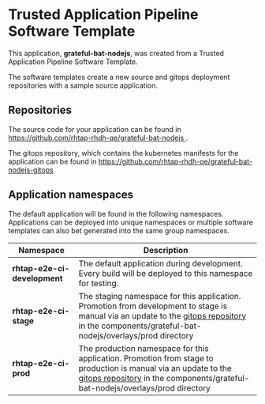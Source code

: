 # Trusted Application Pipeline Software Template

This application, **grateful-bat-nodejs**, was created from a Trusted Application Pipeline Software Template.

The software templates create a new source and gitops deployment repositories with a sample source application. 

## Repositories

The source code for your application can be found in [https://github.com/rhtap-rhdh-qe/grateful-bat-nodejs ](https://github.com/rhtap-rhdh-qe/grateful-bat-nodejs ).
 
The gitops repository, which contains the kubernetes manifests for the application can be found in 
[https://github.com/rhtap-rhdh-qe/grateful-bat-nodejs-gitops ](https://github.com/rhtap-rhdh-qe/grateful-bat-nodejs-gitops ) 

## Application namespaces 

The default application will be found in the following namespaces. Applications can be deployed into unique namespaces or multiple software templates can also bet generated into the same group namespaces.  

|  Namespace   |  Description   |  
| -------- | -------- |   
| **rhtap-e2e-ci-development** | The default application during development. Every build will be deployed to this namespace for testing. | 
| **rhtap-e2e-ci-stage** | The staging namespace for this application. Promotion from development to stage is manual via an update to the [gitops repository](https://github.com/rhtap-rhdh-qe/grateful-bat-nodejs-gitops ) in the components/grateful-bat-nodejs/overlays/prod directory |  
| **rhtap-e2e-ci-prod** | The production namespace for this application. Promotion from stage to production is manual via an update to the [gitops repository](https://github.com/rhtap-rhdh-qe/grateful-bat-nodejs-gitops ) in the components/grateful-bat-nodejs/overlays/prod directory | 